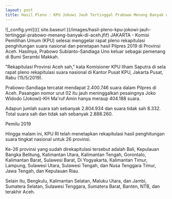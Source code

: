 ```yaml
---
layout: post
title: Hasil Pleno : KPU Jokowi Jauh Tertinggal Prabowo Menang Banyak di Aceh
---
```

![_config.yml]({{ site.baseurl }}/images/hasil-pleno-kpu-jokowi-jauh-tertinggal-prabowo-menang-banyak-di-aceh.jfif)
JAKARTA - Komisi Pemilihan Umum (KPU) selesai menggelar rapat pleno rekapitulasi penghitungan suara nasional dan penetapan hasil Pilpres 2019 di Provinsi Aceh. Hasilnya, Prabowo Subianto-Sandiaga Uno keluar sebagai pemenang di Bumi Serambi Makkah.

"Rekapitulasi Provinsi Aceh sah," kata Komisioner KPU Ilham Saputra di sela rapat pleno rekapitulasi suara nasional di Kantor Pusat KPU, Jakarta Pusat, Rabu (15/5/2019).

Prabowo-Sandiaga tercatat mendapat 2.400.746 suara dalam Pilpres di Aceh. Pasangan nomor urut 02 itu jauh meninggalkan pesaingnya Joko Widodo (Jokowi)-KH Ma'ruf Amin hanya meraup 404.188 suara.

Adapun jumlah suara sah sebanyak 2.804.934 dan suara tidak sah 8.332. Total suara sah dan tidak sah sebanyak 2.888.260.

Pemilu 2019

Hingga malam ini, KPU RI telah menetapkan rekapitulasi hasil penghitungan suara tingkat nasional untuk 26 provinsi.

Ke-26 provinsi yang sudah direkapitulasi tersebut adalah Bali, Kepulauan Bangka Belitung, Kalimantan Utara, Kalimantan Tengah, Gorontalo, Kalimantan Barat, Sulawesi Barat, Di Yogyakarta, Kalimantan Timur, Lampung, Sulawesi Utara, Sulawesi Tengah, dan Nusa Tenggara Timur, Jawa Tengah, dan Kepulauan Riau.

Selain itu, Bengkulu, Kalimantan Selatan, Maluku Utara, dan Jambi, Sumatera Selatan, Sulawesi Tenggara, Sumatera Barat, Banten, NTB, dan terakhir Aceh. 
